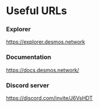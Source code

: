 # Useful URLs

### Explorer
https://explorer.desmos.network

### Documentation
https://docs.desmos.network/

### Discord server
https://discord.com/invite/J6VsHDT